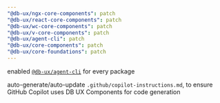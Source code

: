 ```yaml
---
"@db-ux/ngx-core-components": patch
"@db-ux/react-core-components": patch
"@db-ux/wc-core-components": patch
"@db-ux/v-core-components": patch
"@db-ux/agent-cli": patch
"@db-ux/core-components": patch
"@db-ux/core-foundations": patch
---
```


enabled [`@db-ux/agent-cli`](https://www.npmjs.com/package/@db-ux/agent-cli) for every package


auto-generate/auto-update `.github/copilot-instructions.md`, to ensure GitHub Copilot
uses DB UX Components for code generation
